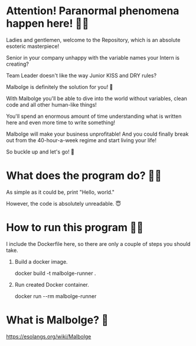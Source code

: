# Attention! Paranormal phenomena happen here! 🧙‍♀️

Ladies and gentlemen, welcome to the Repository,
which is an absolute esoteric masterpiece!

Senior in your company unhappy 
with the variable names your Intern is creating?

Team Leader doesn't like the way Junior
KISS and DRY rules?

Malbolge is definitely the solution for you! 👻

With Malbolge you'll be able to dive into the world
without variables, clean code and all other
human-like things!

You'll spend an enormous amount of time
understanding what is written here and
even more time to write something!

Malbolge will make your business
unprofitable! And you could finally break out
from the 40-hour-a-week regime and start living
your life!

So buckle up and let's go! 🎃

# What does the program do? 🧛‍♀️
As simple as it could be, print "Hello, world."
 
However, the code is absolutely unreadable. 😇

# How to run this program 🏃‍♂️

I include the Dockerfile here, so there are only 
a couple of steps you should take. 

1. Build a docker image.

   docker build -t malbolge-runner .
2. Run created Docker container.

   docker run --rm malbolge-runner

# What is Malbolge? 💫
https://esolangs.org/wiki/Malbolge 



